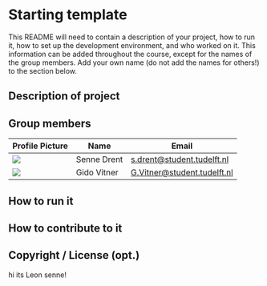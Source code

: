 # Starting template

This README will need to contain a description of your project, how to run it, how to set up the development environment, and who worked on it.
This information can be added throughout the course, except for the names of the group members.
Add your own name (do not add the names for others!) to the section below.

## Description of project

## Group members

| Profile Picture                                                                                                                                      | Name        | Email                       |
|------------------------------------------------------------------------------------------------------------------------------------------------------|-------------|-----------------------------|
| ![](https://secure.gravatar.com/avatar/5f6203974c4a00b91a96b8742f4a8125?s=800&d=identicon&length=4&size=50&color=DDD&background=777&font-size=0.325) | Senne Drent | s.drent@student.tudelft.nl  |
| ![](https://secure.gravatar.com/avatar/81c4ef2654307bf9d0113ec64be7ddc0?s=800&d=identicon&length=4&size=50&color=DDD&background=777&font-size=0.325) | Gido Vitner | G.Vitner@student.tudelft.nl |

<!-- Instructions (remove once assignment has been completed -->
<!-- - Add (only!) your own name to the table above (use Markdown formatting) -->
<!-- - Mention your *student* email address -->
<!-- - Preferably add a recognizable photo, otherwise add your GitLab photo -->
<!-- - (please make sure the photos have the same size) --> 

## How to run it

## How to contribute to it

## Copyright / License (opt.)

hi its Leon
senne!

